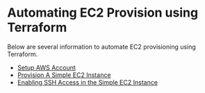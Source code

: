 # Automating EC2 Provision using Terraform

Below are several information to automate EC2 provisioning using Terraform.

- [Setup AWS Account](docs/setup-aws-account.md)
- [Provision A Simple EC2 Instance](docs/simple-server.md)
- [Enabling SSH Access in the Simple EC2 Instance](docs/simple-server-with-ssh.md)